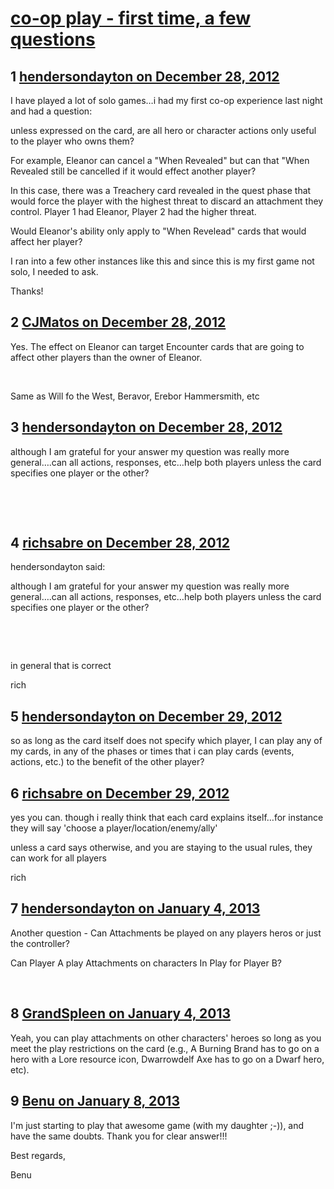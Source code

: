 # [co-op play - first time, a few questions](https://community.fantasyflightgames.com/topic/76311-co-op-play-first-time-a-few-questions/)

## 1 [hendersondayton on December 28, 2012](https://community.fantasyflightgames.com/topic/76311-co-op-play-first-time-a-few-questions/?do=findComment&comment=739722)

I have played a lot of solo games…i had my first co-op experience last night and had a question:

unless expressed on the card, are all hero or character actions only useful to the player who owns them?

For example, Eleanor can cancel a "When Revealed" but can that "When Revealed still be cancelled if it would effect another player?

In this case, there was a Treachery card revealed in the quest phase that would force the player with the highest threat to discard an attachment they control. Player 1 had Eleanor, Player 2 had the higher threat.

Would Eleanor's ability only apply to "When Revelead" cards that would affect her player?

I ran into a few other instances like this and since this is my first game not solo, I needed to ask.

Thanks!

## 2 [CJMatos on December 28, 2012](https://community.fantasyflightgames.com/topic/76311-co-op-play-first-time-a-few-questions/?do=findComment&comment=739743)

Yes. The effect on Eleanor can target Encounter cards that are going to affect other players than the owner of Eleanor.

 

Same as Will fo the West, Beravor, Erebor Hammersmith, etc

## 3 [hendersondayton on December 28, 2012](https://community.fantasyflightgames.com/topic/76311-co-op-play-first-time-a-few-questions/?do=findComment&comment=739900)

although I am grateful for your answer my question was really more general….can all actions, responses, etc…help both players unless the card specifies one player or the other?

 

 

## 4 [richsabre on December 28, 2012](https://community.fantasyflightgames.com/topic/76311-co-op-play-first-time-a-few-questions/?do=findComment&comment=739933)

hendersondayton said:

although I am grateful for your answer my question was really more general….can all actions, responses, etc…help both players unless the card specifies one player or the other?

 

 



in general that is correct

rich

## 5 [hendersondayton on December 29, 2012](https://community.fantasyflightgames.com/topic/76311-co-op-play-first-time-a-few-questions/?do=findComment&comment=740078)

so as long as the card itself does not specify which player, I can play any of my cards, in any of the phases or times that i can play cards (events, actions, etc.) to the benefit of the other player?

## 6 [richsabre on December 29, 2012](https://community.fantasyflightgames.com/topic/76311-co-op-play-first-time-a-few-questions/?do=findComment&comment=740132)

yes you can. though i really think that each card explains itself…for instance they will say 'choose a player/location/enemy/ally'

unless a card says otherwise, and you are staying to the usual rules, they can work for all players

rich

## 7 [hendersondayton on January 4, 2013](https://community.fantasyflightgames.com/topic/76311-co-op-play-first-time-a-few-questions/?do=findComment&comment=742772)

Another question - Can Attachments be played on any players heros or just the controller?

Can Player A play Attachments on characters In Play for Player B?

 

## 8 [GrandSpleen on January 4, 2013](https://community.fantasyflightgames.com/topic/76311-co-op-play-first-time-a-few-questions/?do=findComment&comment=742809)

Yeah, you can play attachments on other characters' heroes so long as you meet the play restrictions on the card (e.g., A Burning Brand has to go on a hero with a Lore resource icon, Dwarrowdelf Axe has to go on a Dwarf hero, etc).

## 9 [Benu on January 8, 2013](https://community.fantasyflightgames.com/topic/76311-co-op-play-first-time-a-few-questions/?do=findComment&comment=744426)

I'm just starting to play that awesome game (with my daughter ;-)), and have the same doubts. Thank you for clear answer!!!

Best regards,

Benu

